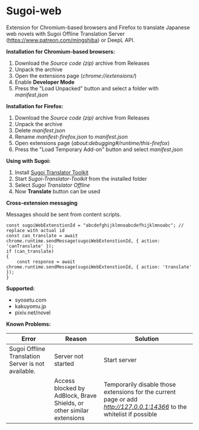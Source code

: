 # Sugoi-web
Extension for Chromium-based browsers and Firefox to translate Japanese web novels with Sugoi Offline Translation Server (https://www.patreon.com/mingshiba) or DeepL API.

**Installation for Chromium-based browsers:**
1. Download the *Source code (zip)* archive from Releases
2. Unpack the archive
3. Open the extensions page (*chrome://extensions/*)
4. Enable **Developer Mode**
5. Press the "Load Unpacked" button and select a folder with *manifest.json*

**Installation for Firefox:**
1. Download the *Source code (zip)* archive from Releases
2. Unpack the archive
3. Delete *manifest.json*
4. Rename *manifest-firefox.json* to *manifest.json*
5. Open extensions page (*about:debugging#/runtime/this-firefox*)
6. Press the "Load Temporary Add-on" button and select *manifest.json*

**Using with Sugoi:**

1. Install [Sugoi Translator Toolkit](https://www.patreon.com/mingshiba)
2. Start *Sugoi-Translator-Toolkit* from the installed folder
3. Select *Sugoi Translator Offline*
4. Now **Translate** button can be used

**Cross-extension messaging**

Messages should be sent from content scripts.

	const sugoiWebExtenstionId = "abcdefghijklmnoabcdefhijklmnoabc"; // replace with actual id
	const can_translate = await chrome.runtime.sendMessage(sugoiWebExtenstionId, { action: 'canTranslate' });
	if (can_translate)
	{
		const response = await chrome.runtime.sendMessage(sugoiWebExtenstionId, { action: 'translate' });
	}

**Supported:**
* syosetu.com
* kakuyomu.jp
* pixiv.net/novel

**Known Problems:**

| Error                                              |Reason|Solution|
|----------------------------------------------------|-----|-----|
| Sugoi Offline Translation Server is not available. |Server not started|Start server|
|                                                    |Access blocked by AdBlock, Brave Shields, or other similar extensions|Temporarily disable those extensions for the current page or add *http://127.0.0.1:14366* to the whitelist if possible|
